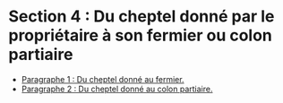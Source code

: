 # Section 4 : Du cheptel donné par le propriétaire à son fermier ou colon partiaire

- [Paragraphe 1 : Du cheptel donné au fermier.](paragraphe-1)
- [Paragraphe 2 : Du cheptel donné au colon partiaire.](paragraphe-2)
